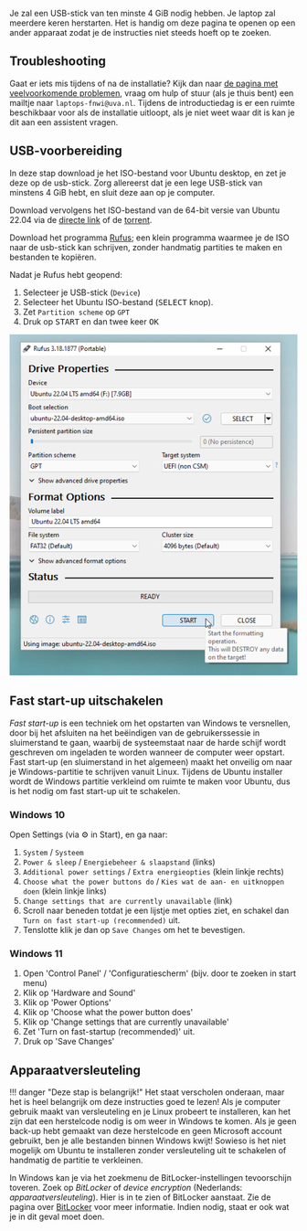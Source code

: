 Je zal een USB-stick van ten minste 4 GiB nodig hebben. Je laptop zal meerdere keren herstarten. Het is handig om deze pagina te openen op een ander apparaat zodat je de instructies niet steeds hoeft op te zoeken.

## Troubleshooting
Gaat er iets mis tijdens of na de installatie? Kijk dan naar [de pagina met veelvoorkomende problemen](./problemen.md), vraag om hulp of stuur (als je thuis bent) een mailtje naar `laptops-fnwi@uva.nl`. Tijdens de introductiedag is er een ruimte beschikbaar voor als de installatie uitloopt, als je niet weet waar dit is kan je dit aan een assistent vragen.

## USB-voorbereiding
In deze stap download je het ISO-bestand voor Ubuntu desktop, en zet je deze op de usb-stick.
Zorg allereerst dat je een lege USB-stick van minstens 4 GiB hebt, en sluit deze aan op je computer.

Download vervolgens het ISO-bestand van de 64-bit versie van Ubuntu 22.04 via de [directe link](https://releases.ubuntu.com/22.04/ubuntu-22.04.1-desktop-amd64.iso) of de [torrent](https://releases.ubuntu.com/22.04/ubuntu-22.04.1-desktop-amd64.iso.torrent).

Download het programma [Rufus](https://github.com/pbatard/rufus/releases/download/v3.18/rufus-3.18p.exe); een klein programma waarmee je de ISO naar de usb-stick kan schrijven, zonder handmatig partities te maken en bestanden te kopiëren.

Nadat je Rufus hebt geopend:

1. Selecteer je USB-stick (`Device`)
2. Selecteer het Ubuntu ISO-bestand (<kbd>SELECT</kbd> knop).
3. Zet `Partition scheme` op `GPT`
4. Druk op <kbd>START</kbd> en dan twee keer <kbd>OK</kbd>

![rufus](../../assets/rufus.png)

## Fast start-up uitschakelen
*Fast start-up* is een techniek om het opstarten van Windows te versnellen, door bij het afsluiten na het beëindigen van de gebruikerssessie in sluimerstand te gaan, waarbij de systeemstaat naar de harde schijf wordt geschreven om ingeladen te worden wanneer de computer weer opstart. Fast start-up (en sluimerstand in het algemeen) maakt het onveilig om naar je Windows-partitie te schrijven vanuit Linux. Tijdens de Ubuntu installer wordt de Windows partitie verkleind om ruimte te maken voor Ubuntu, dus is het nodig om fast start-up uit te schakelen.

### Windows 10
Open Settings (via ⚙️ in Start), en ga naar:

1. `System` / `Systeem`
2. `Power & sleep` / `Energiebeheer & slaapstand` (links)
3. `Additional power settings` / `Extra energieopties` (klein linkje rechts)
4. `Choose what the power buttons do` / `Kies wat de aan- en uitknoppen doen` (klein linkje links)
5. `Change settings that are currently unavailable` (link)
6. Scroll naar beneden totdat je een lijstje met opties ziet, en schakel dan `Turn on fast start-up (recommended)` uit.
7. Tenslotte klik je dan op `Save Changes` om het te bevestigen.

### Windows 11
1. Open 'Control Panel' / 'Configuratiescherm' (bijv. door te zoeken in start menu)
2. Klik op 'Hardware and Sound'
3. Klik op 'Power Options'
4. Klik op 'Choose what the power button does'
5. Klik op 'Change settings that are currently unavailable'
6. Zet 'Turn on fast-startup (recommended)' uit.
7. Druk op 'Save Changes'

## Apparaatversleuteling

!!! danger "Deze stap is belangrijk!"
    Het staat verscholen onderaan, maar het is heel belangrijk om deze instructies goed te lezen! Als je computer gebruik maakt van versleuteling en je Linux probeert te installeren, kan het zijn dat een herstelcode nodig is om weer in Windows te komen. Als je geen back-up hebt gemaakt van deze herstelcode en geen Microsoft account gebruikt, ben je alle bestanden binnen Windows kwijt! Sowieso is het niet mogelijk om Ubuntu te installeren zonder versleuteling uit te schakelen of handmatig de partitie te verkleinen.

In Windows kan je via het zoekmenu de BitLocker-instellingen tevoorschijn toveren. Zoek op *BitLocker* of *device encryption* (Nederlands: *apparaatversleuteling*). Hier is in te zien of BitLocker aanstaat. Zie de pagina over [BitLocker](./bitlocker.md) voor meer informatie. Indien nodig, staat er ook wat je in dit geval moet doen.
